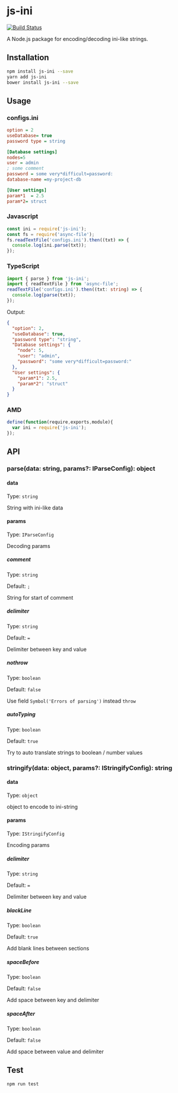 # js-ini
[![Build Status](https://travis-ci.org/Sdju/js-ini.svg?branch=master)](https://travis-ci.org/Sdju/js-ini)

A Node.js package for encoding/decoding ini-like strings.
## Installation 
```sh
npm install js-ini --save
yarn add js-ini
bower install js-ini --save
```
## Usage
### configs.ini
```ini
option = 2
useDatabase= true
password type = string

[Database settings]
nodes=5
user = admin 
; some comment
password = some very*difficult=password:
database-name =my-project-db

[User settings]
param*1  = 2.5
param*2= struct
```
### Javascript
```javascript
const ini = require('js-ini');
const fs = require('async-file');
fs.readTextFile('configs.ini').then((txt) => {
  console.log(ini.parse(txt));
});
```
### TypeScript
```typescript
import { parse } from 'js-ini';
import { readTextFile } from 'async-file';
readTextFile('configs.ini').then((txt: string) => {
  console.log(parse(txt));
});
```
Output:
```JSON
{
  "option": 2,
  "useDatabase": true,
  "password type": "string",
  "Database settings": {
    "node": 5,
    "user": "admin",
    "password": "some very*difficult=password:"
  },
  "User settings": {
    "param*1": 2.5,
    "param*2": "struct"
  }
}
```
### AMD
```javascript
define(function(require,exports,module){
  var ini = require('js-ini');
});
```
## API
### parse(data: string, params?: IParseConfig): object
#### data
Type: `string`

String with ini-like data
#### params
Type: `IParseConfig`

Decoding params
##### comment
Type: `string`

Default: `;`

String for start of comment
##### delimiter
Type: `string`

Default: `=`

Delimiter between key and value
##### nothrow
Type: `boolean`

Default: `false`

Use field `Symbol('Errors of parsing')` instead `throw`

##### autoTyping
Type: `boolean`

Default: `true`

Try to auto translate strings to boolean / number values

### stringify(data: object, params?: IStringifyConfig): string
#### data
Type: `object`

object to encode to ini-string
#### params
Type: `IStringifyConfig`

Encoding params
##### delimiter
Type: `string`

Default: `=`

Delimiter between key and value

##### blackLine
Type: `boolean`

Default: `true`

Add blank lines between sections

##### spaceBefore
Type: `boolean`

Default: `false`

Add space between key and delimiter

##### spaceAfter
Type: `boolean`

Default: `false`

Add space between value and delimiter

## Test
```sh
npm run test
```
